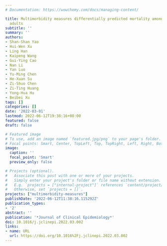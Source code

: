 ```yaml
---
# Documentation: https://wowchemy.com/docs/managing-content/

title: Multimorbidity measures differentially predicted mortality among older Chinese
  adults
subtitle: ''
summary: ''
authors:
- Shan-Shan Yao
- Hui-Wen Xu
- Ling Han
- Kaipeng Wang
- Gui-Ying Cao
- Nan Li
- Yan Luo
- Yu-Ming Chen
- He-Xuan Su
- Zi-Shuo Chen
- Zi-Ting Huang
- Yong-Hua Hu
- Beibei Xu
tags: []
categories: []
date: '2022-03-01'
lastmod: 2022-06-12T19:38:16+08:00
featured: false
draft: false

# Featured image
# To use, add an image named `featured.jpg/png` to your page's folder.
# Focal points: Smart, Center, TopLeft, Top, TopRight, Left, Right, BottomLeft, Bottom, BottomRight.
image:
  caption: ''
  focal_point: 'Smart'
  preview_only: false

# Projects (optional).
#   Associate this post with one or more of your projects.
#   Simply enter your project's folder or file name without extension.
#   E.g. `projects = ["internal-project"]` references `content/project/deep-learning/index.md`.
#   Otherwise, set `projects = []`.
projects: ["multimorbidity-measures"]
publishDate: '2022-06-12T11:38:16.115292Z'
publication_types:
- '2'
abstract: ''
publication: '*Journal of Clinical Epidemiology*'
doi: 10.1016/j.jclinepi.2022.03.002
links:
- name: URL
  url: https://doi.org/10.1016%2Fj.jclinepi.2022.03.002
---
```

